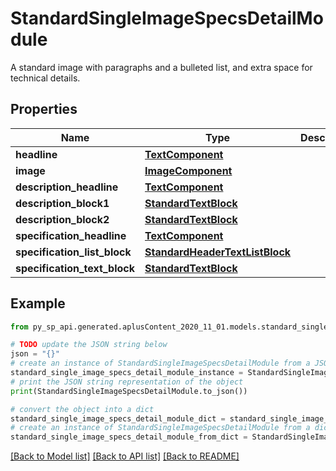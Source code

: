 # StandardSingleImageSpecsDetailModule

A standard image with paragraphs and a bulleted list, and extra space for technical details.

## Properties

Name | Type | Description | Notes
------------ | ------------- | ------------- | -------------
**headline** | [**TextComponent**](TextComponent.md) |  | [optional] 
**image** | [**ImageComponent**](ImageComponent.md) |  | [optional] 
**description_headline** | [**TextComponent**](TextComponent.md) |  | [optional] 
**description_block1** | [**StandardTextBlock**](StandardTextBlock.md) |  | [optional] 
**description_block2** | [**StandardTextBlock**](StandardTextBlock.md) |  | [optional] 
**specification_headline** | [**TextComponent**](TextComponent.md) |  | [optional] 
**specification_list_block** | [**StandardHeaderTextListBlock**](StandardHeaderTextListBlock.md) |  | [optional] 
**specification_text_block** | [**StandardTextBlock**](StandardTextBlock.md) |  | [optional] 

## Example

```python
from py_sp_api.generated.aplusContent_2020_11_01.models.standard_single_image_specs_detail_module import StandardSingleImageSpecsDetailModule

# TODO update the JSON string below
json = "{}"
# create an instance of StandardSingleImageSpecsDetailModule from a JSON string
standard_single_image_specs_detail_module_instance = StandardSingleImageSpecsDetailModule.from_json(json)
# print the JSON string representation of the object
print(StandardSingleImageSpecsDetailModule.to_json())

# convert the object into a dict
standard_single_image_specs_detail_module_dict = standard_single_image_specs_detail_module_instance.to_dict()
# create an instance of StandardSingleImageSpecsDetailModule from a dict
standard_single_image_specs_detail_module_from_dict = StandardSingleImageSpecsDetailModule.from_dict(standard_single_image_specs_detail_module_dict)
```
[[Back to Model list]](../README.md#documentation-for-models) [[Back to API list]](../README.md#documentation-for-api-endpoints) [[Back to README]](../README.md)


